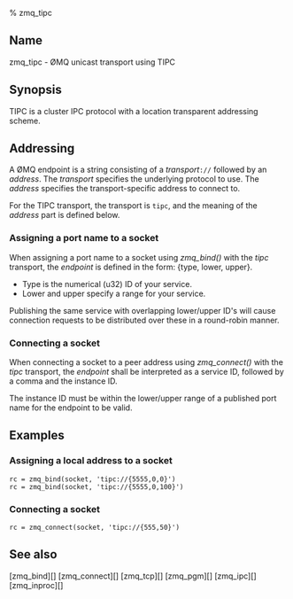 % zmq_tipc


Name
----

zmq_tipc - ØMQ unicast transport using TIPC


Synopsis
--------

TIPC is a cluster IPC protocol with a location transparent addressing scheme.


Addressing
----------

A ØMQ endpoint is a string consisting of a _transport_`://` followed by an
_address_. The _transport_ specifies the underlying protocol to use. The
_address_ specifies the transport-specific address to connect to.

For the TIPC transport, the transport is `tipc`, and the meaning of the
_address_ part is defined below.


### Assigning a port name to a socket

When assigning a port name to a socket using *zmq_bind()* with the _tipc_
transport, the _endpoint_ is defined in the form: {type, lower, upper}.

* Type is the numerical (u32) ID of your service.
* Lower and upper specify a range for your service.

Publishing the same service with overlapping lower/upper ID's will
cause connection requests to be distributed over these in a round-robin
manner.


### Connecting a socket

When connecting a socket to a peer address using *zmq_connect()* with the
_tipc_ transport, the _endpoint_ shall be interpreted as a service ID, followed
by a comma and the instance ID.

The instance ID must be within the lower/upper range of a published port name
for the endpoint to be valid.


Examples
--------

### Assigning a local address to a socket

~~~{.example}
rc = zmq_bind(socket, 'tipc://{5555,0,0}')
rc = zmq_bind(socket, 'tipc://{5555,0,100}')
~~~

### Connecting a socket

~~~{.example}
rc = zmq_connect(socket, 'tipc://{555,50}')
~~~


See also
--------

[zmq_bind][]
[zmq_connect][]
[zmq_tcp][]
[zmq_pgm][]
[zmq_ipc][]
[zmq_inproc][]
